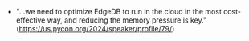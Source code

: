 - "...we need to optimize EdgeDB to run in the cloud in the most cost-effective way, and reducing the memory pressure is key." (https://us.pycon.org/2024/speaker/profile/79/)